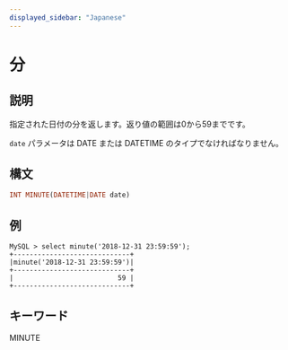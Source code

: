 ```yaml
---
displayed_sidebar: "Japanese"
---
```


# 分

## 説明

指定された日付の分を返します。返り値の範囲は0から59までです。

`date` パラメータは DATE または DATETIME のタイプでなければなりません。

## 構文

```Haskell
INT MINUTE(DATETIME|DATE date)
```

## 例

```Plain Text
MySQL > select minute('2018-12-31 23:59:59');
+-----------------------------+
|minute('2018-12-31 23:59:59')|
+-----------------------------+
|                          59 |
+-----------------------------+
```

## キーワード

MINUTE